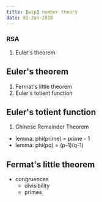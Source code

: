 ```yaml
---
title: [wip] number theory
date: 01-Jan-2018
---
```


### RSA
1. Euler's theorem

## Euler's theorem
1. Fermat's little theorem
1. Euler's totient function
            
## Euler's totient function
1. Chinese Remainder Theorem
- lemma: phi(prime) = prime - 1
- lemma: phi(pq) = (p-1)(q-1) 

## Fermat's little theorem
- congruences
    - divisibility
    - primes                
